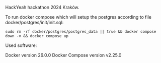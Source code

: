 HackYeah hackathon 2024 Kraków.

To run docker compose which will setup the postgres according to file docker/postgres/init/init.sql:

`sudo rm -rf docker/postgres/postgres_data || true && docker compose down -v && docker compose up`

Used software: 

Docker version 26.0.0
Docker Compose version v2.25.0
